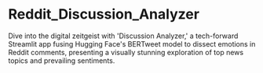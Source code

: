 # Reddit_Discussion_Analyzer
Dive into the digital zeitgeist with 'Discussion Analyzer,' a tech-forward Streamlit app fusing Hugging Face's BERTweet model to dissect emotions in Reddit comments, presenting a visually stunning exploration of top news topics and prevailing sentiments.
